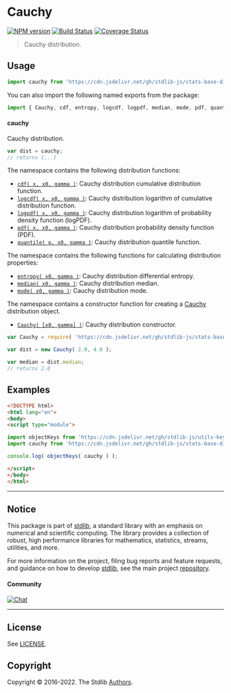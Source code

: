 <!--

@license Apache-2.0

Copyright (c) 2018 The Stdlib Authors.

Licensed under the Apache License, Version 2.0 (the "License");
you may not use this file except in compliance with the License.
You may obtain a copy of the License at

   http://www.apache.org/licenses/LICENSE-2.0

Unless required by applicable law or agreed to in writing, software
distributed under the License is distributed on an "AS IS" BASIS,
WITHOUT WARRANTIES OR CONDITIONS OF ANY KIND, either express or implied.
See the License for the specific language governing permissions and
limitations under the License.

-->

# Cauchy

[![NPM version][npm-image]][npm-url] [![Build Status][test-image]][test-url] [![Coverage Status][coverage-image]][coverage-url] <!-- [![dependencies][dependencies-image]][dependencies-url] -->

> Cauchy distribution.



<section class="usage">

## Usage

```javascript
import cauchy from 'https://cdn.jsdelivr.net/gh/stdlib-js/stats-base-dists-cauchy@esm/index.mjs';
```

You can also import the following named exports from the package:

```javascript
import { Cauchy, cdf, entropy, logcdf, logpdf, median, mode, pdf, quantile } from 'https://cdn.jsdelivr.net/gh/stdlib-js/stats-base-dists-cauchy@esm/index.mjs';
```

#### cauchy

Cauchy distribution.

```javascript
var dist = cauchy;
// returns {...}
```

The namespace contains the following distribution functions:

<!-- <toc pattern="*+(cdf|pdf|mgf|quantile)*"> -->

<div class="namespace-toc">

-   <span class="signature">[`cdf( x, x0, gamma )`][@stdlib/stats/base/dists/cauchy/cdf]</span><span class="delimiter">: </span><span class="description">Cauchy distribution cumulative distribution function.</span>
-   <span class="signature">[`logcdf( x, x0, gamma )`][@stdlib/stats/base/dists/cauchy/logcdf]</span><span class="delimiter">: </span><span class="description">Cauchy distribution logarithm of cumulative distribution function.</span>
-   <span class="signature">[`logpdf( x, x0, gamma )`][@stdlib/stats/base/dists/cauchy/logpdf]</span><span class="delimiter">: </span><span class="description">Cauchy distribution logarithm of probability density function (logPDF).</span>
-   <span class="signature">[`pdf( x, x0, gamma )`][@stdlib/stats/base/dists/cauchy/pdf]</span><span class="delimiter">: </span><span class="description">Cauchy distribution probability density function (PDF).</span>
-   <span class="signature">[`quantile( p, x0, gamma )`][@stdlib/stats/base/dists/cauchy/quantile]</span><span class="delimiter">: </span><span class="description">Cauchy distribution quantile function.</span>

</div>

<!-- </toc> -->

The namespace contains the following functions for calculating distribution properties:

<!-- <toc pattern="*+(entropy|kurtosis|mean|median|mode|skewness|stdev|variance)*"> -->

<div class="namespace-toc">

-   <span class="signature">[`entropy( x0, gamma )`][@stdlib/stats/base/dists/cauchy/entropy]</span><span class="delimiter">: </span><span class="description">Cauchy distribution differential entropy.</span>
-   <span class="signature">[`median( x0, gamma )`][@stdlib/stats/base/dists/cauchy/median]</span><span class="delimiter">: </span><span class="description">Cauchy distribution median.</span>
-   <span class="signature">[`mode( x0, gamma )`][@stdlib/stats/base/dists/cauchy/mode]</span><span class="delimiter">: </span><span class="description">Cauchy distribution mode.</span>

</div>

<!-- </toc> -->

The namespace contains a constructor function for creating a [Cauchy][cauchy-distribution] distribution object.

<!-- <toc pattern="*ctor*"> -->

<div class="namespace-toc">

-   <span class="signature">[`Cauchy( [x0, gamma] )`][@stdlib/stats/base/dists/cauchy/ctor]</span><span class="delimiter">: </span><span class="description">Cauchy distribution constructor.</span>

</div>

<!-- </toc> -->

```javascript
var Cauchy = require( 'https://cdn.jsdelivr.net/gh/stdlib-js/stats-base-dists-cauchy' ).Cauchy;

var dist = new Cauchy( 2.0, 4.0 );

var median = dist.median;
// returns 2.0
```

</section>

<!-- /.usage -->

<section class="examples">

## Examples

<!-- TODO: better examples -->

<!-- eslint no-undef: "error" -->

```html
<!DOCTYPE html>
<html lang="en">
<body>
<script type="module">

import objectKeys from 'https://cdn.jsdelivr.net/gh/stdlib-js/utils-keys@esm/index.mjs';
import cauchy from 'https://cdn.jsdelivr.net/gh/stdlib-js/stats-base-dists-cauchy@esm/index.mjs';

console.log( objectKeys( cauchy ) );

</script>
</body>
</html>
```

</section>

<!-- /.examples -->

<!-- Section for related `stdlib` packages. Do not manually edit this section, as it is automatically populated. -->

<section class="related">

</section>

<!-- /.related -->

<!-- Section for all links. Make sure to keep an empty line after the `section` element and another before the `/section` close. -->


<section class="main-repo" >

* * *

## Notice

This package is part of [stdlib][stdlib], a standard library with an emphasis on numerical and scientific computing. The library provides a collection of robust, high performance libraries for mathematics, statistics, streams, utilities, and more.

For more information on the project, filing bug reports and feature requests, and guidance on how to develop [stdlib][stdlib], see the main project [repository][stdlib].

#### Community

[![Chat][chat-image]][chat-url]

---

## License

See [LICENSE][stdlib-license].


## Copyright

Copyright &copy; 2016-2022. The Stdlib [Authors][stdlib-authors].

</section>

<!-- /.stdlib -->

<!-- Section for all links. Make sure to keep an empty line after the `section` element and another before the `/section` close. -->

<section class="links">

[npm-image]: http://img.shields.io/npm/v/@stdlib/stats-base-dists-cauchy.svg
[npm-url]: https://npmjs.org/package/@stdlib/stats-base-dists-cauchy

[test-image]: https://github.com/stdlib-js/stats-base-dists-cauchy/actions/workflows/test.yml/badge.svg?branch=main
[test-url]: https://github.com/stdlib-js/stats-base-dists-cauchy/actions/workflows/test.yml?query=branch:main

[coverage-image]: https://img.shields.io/codecov/c/github/stdlib-js/stats-base-dists-cauchy/main.svg
[coverage-url]: https://codecov.io/github/stdlib-js/stats-base-dists-cauchy?branch=main

<!--

[dependencies-image]: https://img.shields.io/david/stdlib-js/stats-base-dists-cauchy.svg
[dependencies-url]: https://david-dm.org/stdlib-js/stats-base-dists-cauchy/main

-->

[chat-image]: https://img.shields.io/gitter/room/stdlib-js/stdlib.svg
[chat-url]: https://gitter.im/stdlib-js/stdlib/

[stdlib]: https://github.com/stdlib-js/stdlib

[stdlib-authors]: https://github.com/stdlib-js/stdlib/graphs/contributors

[umd]: https://github.com/umdjs/umd
[es-module]: https://developer.mozilla.org/en-US/docs/Web/JavaScript/Guide/Modules

[deno-url]: https://github.com/stdlib-js/stats-base-dists-cauchy/tree/deno
[umd-url]: https://github.com/stdlib-js/stats-base-dists-cauchy/tree/umd
[esm-url]: https://github.com/stdlib-js/stats-base-dists-cauchy/tree/esm
[branches-url]: https://github.com/stdlib-js/stats-base-dists-cauchy/blob/main/branches.md

[stdlib-license]: https://raw.githubusercontent.com/stdlib-js/stats-base-dists-cauchy/main/LICENSE

[cauchy-distribution]: https://en.wikipedia.org/wiki/Cauchy_distribution

<!-- <toc-links> -->

[@stdlib/stats/base/dists/cauchy/ctor]: https://github.com/stdlib-js/stats-base-dists-cauchy-ctor/tree/esm

[@stdlib/stats/base/dists/cauchy/entropy]: https://github.com/stdlib-js/stats-base-dists-cauchy-entropy/tree/esm

[@stdlib/stats/base/dists/cauchy/median]: https://github.com/stdlib-js/stats-base-dists-cauchy-median/tree/esm

[@stdlib/stats/base/dists/cauchy/mode]: https://github.com/stdlib-js/stats-base-dists-cauchy-mode/tree/esm

[@stdlib/stats/base/dists/cauchy/cdf]: https://github.com/stdlib-js/stats-base-dists-cauchy-cdf/tree/esm

[@stdlib/stats/base/dists/cauchy/logcdf]: https://github.com/stdlib-js/stats-base-dists-cauchy-logcdf/tree/esm

[@stdlib/stats/base/dists/cauchy/logpdf]: https://github.com/stdlib-js/stats-base-dists-cauchy-logpdf/tree/esm

[@stdlib/stats/base/dists/cauchy/pdf]: https://github.com/stdlib-js/stats-base-dists-cauchy-pdf/tree/esm

[@stdlib/stats/base/dists/cauchy/quantile]: https://github.com/stdlib-js/stats-base-dists-cauchy-quantile/tree/esm

<!-- </toc-links> -->

</section>

<!-- /.links -->
